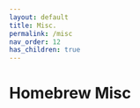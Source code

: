 ```yaml
---
layout: default
title: Misc.
permalink: /misc
nav_order: 12
has_children: true
---
```


# Homebrew Misc
